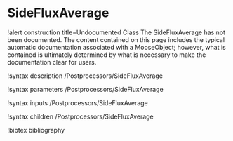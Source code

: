 <!-- MOOSE Documentation Stub: Remove this when content is added. -->

# SideFluxAverage

!alert construction title=Undocumented Class
The SideFluxAverage has not been documented. The content contained on this page includes the
typical automatic documentation associated with a MooseObject; however, what is contained is
ultimately determined by what is necessary to make the documentation clear for users.

!syntax description /Postprocessors/SideFluxAverage

!syntax parameters /Postprocessors/SideFluxAverage

!syntax inputs /Postprocessors/SideFluxAverage

!syntax children /Postprocessors/SideFluxAverage

!bibtex bibliography
